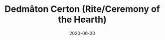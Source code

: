 ---
title: Dedmâton Certon (Rite/Ceremony of the Hearth)
layout: frame
date: 2020-06-30
src: https://senobessusbolgon.wordpress.com/demata-certon-rite-ceremony-of-the-hearth/
category: practice
---
